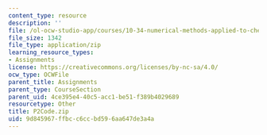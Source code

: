 ```yaml
---
content_type: resource
description: ''
file: /ol-ocw-studio-app/courses/10-34-numerical-methods-applied-to-chemical-engineering-fall-2015/9d845967ffbcc6ccbd596aa647de3a4a_P2Code.zip
file_size: 1342
file_type: application/zip
learning_resource_types:
- Assignments
license: https://creativecommons.org/licenses/by-nc-sa/4.0/
ocw_type: OCWFile
parent_title: Assignments
parent_type: CourseSection
parent_uid: 4ce395e4-40c5-acc1-be51-f389b4029689
resourcetype: Other
title: P2Code.zip
uid: 9d845967-ffbc-c6cc-bd59-6aa647de3a4a
---
```

